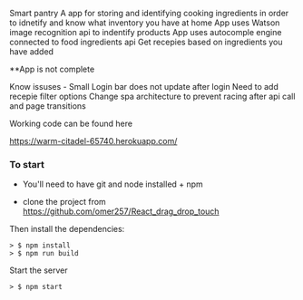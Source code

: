 Smart pantry 
A app for storing and identifying cooking ingredients in order to idnetify and know what inventory you have at home
App uses Watson image recognition api to indentify products
App uses autocomple engine connected to food ingredients api
Get recepies based on ingredients you have added

**App is not complete 

Know issuses - Small
Login bar does not update after login
Need to add recepie filter options
Change spa architecture to prevent racing after api call and page transitions

Working code can be found here

https://warm-citadel-65740.herokuapp.com/


### To start

* You'll need to have git and node installed + npm

* clone the project from https://github.com/omer257/React_drag_drop_touch


Then install the dependencies:

```
> $ npm install
> $ npm run build
```

Start the server
```
> $ npm start
```


